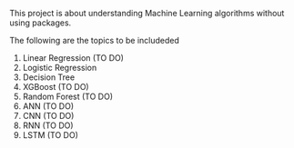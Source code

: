 This project is about understanding Machine Learning algorithms without using packages.

The following are the topics to be includeded 

1. Linear Regression (TO DO)
2. Logistic Regression
3. Decision Tree
4. XGBoost (TO DO)
5. Random Forest (TO DO)
6. ANN (TO DO)
7. CNN (TO DO)
8. RNN (TO DO)
9. LSTM (TO DO)

